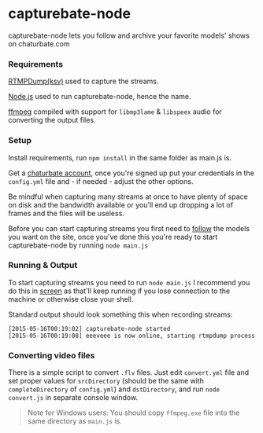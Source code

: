 capturebate-node
==========

capturebate-node lets you follow and archive your favorite models' shows on chaturbate.com

### Requirements

[RTMPDump(ksv)](https://github.com/sstativa/rtmpdump-ksv) used to capture the streams.

[Node.js](https://nodejs.org/download/) used to run capturebate-node, hence the name.

[ffmpeg](https://www.ffmpeg.org/download.html) compiled with support for `libmp3lame` & `libspeex` audio for converting the output files.

### Setup

Install requirements, run `npm install` in the same folder as main.js is.

Get a [chaturbate account](https://chaturbate.com/accounts/register/), once you're signed up put your credentials in the `config.yml` file and - if needed - adjust the other options.

Be mindful when capturing many streams at once to have plenty of space on disk and the bandwidth available or you'll end up dropping a lot of frames and the files will be useless.

Before you can start capturing streams you first need to [follow](https://i.imgur.com/o9QyAVC.png) the models you want on the site, once you've done this you're ready to start capturebate-node by running `node main.js`

### Running & Output

To start capturing streams you need to run `node main.js` I recommend you do this in [screen](https://www.gnu.org/software/screen/) as that'll keep running if you lose connection to the machine or otherwise close your shell.

Standard output should look something this when recording streams:

	[2015-05-16T00:19:02] capturebate-node started
	[2015-05-16T00:19:08] eeeveee is now online, starting rtmpdump process

### Converting video files

There is a simple script to convert `.flv` files. Just edit `convert.yml` file and set proper values for `srcDirectory` (should be the same with `completeDirectory` of `config.yml`) and `dstDirectory`, and run `node convert.js` in separate console window.

> Note for Windows users: You should copy `ffmpeg.exe` file into the same directory as `main.js` is.
